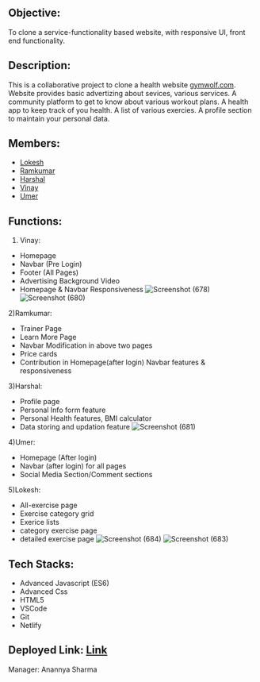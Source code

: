 

## Objective:
To clone a service-functionality based website, with responsive UI, front end functionality.

## Description:

This is a collaborative project to clone a health website [gymwolf.com](https://gymwolf.com). Website provides basic advertizing about sevices, various services. A community platform to get to know about various workout plans. A health app to keep track of you health. A list of various exercies. A profile section to maintain your personal data.



## Members:
* [Lokesh]()
* [Ramkumar]()
* [Harshal]()
* [Vinay]()
* [Umer]()

## Functions:

1) Vinay:
* Homepage
* Navbar (Pre Login)
* Footer (All Pages)
* Advertising Background Video
* Homepage & Navbar Responsiveness
![Screenshot (678)](https://user-images.githubusercontent.com/108014776/214233013-0d1c8346-be2c-4435-bfc1-4580947a95ae.png)
![Screenshot (680)](https://user-images.githubusercontent.com/108014776/214233063-f47b8bd4-a459-4994-bf62-0d0230f8e428.png)

2)Ramkumar:
* Trainer Page
* Learn More Page
* Navbar Modification in above two pages
* Price cards
* Contribution in Homepage(after login) Navbar features & responsiveness

3)Harshal:
* Profile page
* Personal Info form feature
* Personal Health features, BMI calculator
* Data storing and updation feature
![Screenshot (681)](https://user-images.githubusercontent.com/108014776/214233052-a711ba8d-13f2-4e83-89af-a2a742904c9c.png)

4)Umer:
* Homepage (After login)
* Navbar (after login) for all pages
* Social Media Section/Comment sections

5)Lokesh:
* All-exercise page
* Exercise category grid
* Exerice lists
* category exercise page
* detailed exercise page
![Screenshot (684)](https://user-images.githubusercontent.com/108014776/214233304-1341072a-c0e2-477e-bb25-70d6308bf76f.png)
![Screenshot (683)](https://user-images.githubusercontent.com/108014776/214233340-02b55ab1-a0a0-475b-88f2-a51d0f5611aa.png)

## Tech Stacks:
* Advanced Javascript (ES6)
* Advanced Css
* HTML5
* VSCode
* Git
* Netlify

## Deployed Link: [Link](https://envious-cactus-6437.netlify.app/)


Manager: Anannya Sharma





